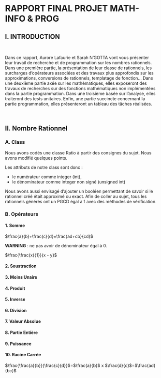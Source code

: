 
# RAPPORT FINAL PROJET MATH-INFO & PROG

## I. INTRODUCTION
<br/>
<p>Dans ce rapport, Aurore Lafaurie et Sarah N’GOTTA vont vous présenter leur travail de recherche et de programmation sur les nombres rationnels. Dans une première partie, la présentation de leur classe de rationnels, les surcharges d’opérateurs associées et des travaux plus approfondis sur les approximations, conversions de rationnels, templatage de fonction… Dans une deuxième partie axée sur les mathématiques, elles exposeront des travaux de recherches sur des fonctions mathématiques non implémentées dans la partie programmation. Dans une troisième basée sur l’analyse, elles traiteront des tests unitaires. Enfin, une partie succincte concernant la partie programmation, elles présenteront un tableau des tâches réalisées.
</p>
<br/>

## II. Nombre Rationnel
### A. Class

<p>Nous avons codés une classe Ratio à partir des consignes du sujet. Nous avons modifié quelques points.
</p>
Les attributs de notre class sont donc : 
</br>
<ul>
    <li>le numérateur comme integer (int),
    <li>le dénominateur comme integer non signé (unsigned int)
</ul>

<p>Nous avons aussi envisagé d’ajouter un booléen permettant de savoir si le rationnel créé était approximé ou exact. Afin de coller au sujet, tous les rationnels générés ont un PGCD égal à 1 avec des méthodes de vérification.
</p>

### B. Opérateurs
#### 1. Somme

$\frac{a}{b}+\frac{c}{d}=\frac{ad+cb}{cd}$

<strong>WARNING</strong> : ne pas avoir de dénominateur égal à 0.

$\frac{\frac{x}{1}}{x - y}$	

#### 2. Soustraction
#### 3. Moins Unaire
#### 4. Produit
#### 5. Inverse
#### 6. Division
#### 7. Valeur Absolue
#### 8. Partie Entière
#### 9. Puissance
#### 10. Racine Carrée




$\frac{\frac{a}{b}}{\frac{c}{d}}$=$\frac{a}{b}$ x $\frac{d}{c}$=$\frac{ad}{bc}$</font>
<br/>
<br/>

<br/>






